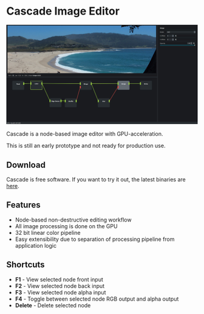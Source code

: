 # Cascade Image Editor

![Cascade](screenshots/csc-screen01.jpg)

Cascade is a node-based image editor with GPU-acceleration.

This is still an early prototype and not ready for production use.

## Download

Cascade is free software. If you want to try it out, the latest binaries are [here](https://github.com/ttddee/Cascade/releases).

## Features

- Node-based non-destructive editing workflow
- All image processing is done on the GPU
- 32 bit linear color pipeline
- Easy extensibility due to separation of processing pipeline from application logic

## Shortcuts

- **F1** - View selected node front input
- **F2** - View selected node back input
- **F3** - View selected node alpha input
- **F4** - Toggle between selected node RGB output and alpha output
- **Delete** - Delete selected node
